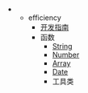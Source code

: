 -  
  - efficiency
    - [开发指南](install.md)
    - 函数
      - [String](string.md)
      - [Number](number.md)
      - [Array](array.md)
      - [Date](date.md)
      - 工具类
  